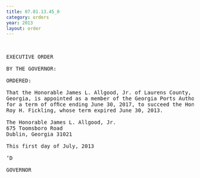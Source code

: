 ```yaml
---
title: 07.01.13.45_0
category: orders
year: 2013
layout: order
---
```


<pre> 

EXECUTIVE ORDER

BY THE GOVERNOR:

ORDERED:

That the Honorable James L. Allgood, Jr. of Laurens County,
Georgia, is appointed as a member of the Georgia Ports Authority,
for a term of ofﬁce ending June 30, 2017, to succeed the Honorable
Roy H. Fickling, whose term expired June 30, 2013.

The Honorable James L. Allgood, Jr.
675 Toomsboro Road
Dublin, Georgia 31021

This first day of July, 2013

‘D

GOVERNOR

</pre>
